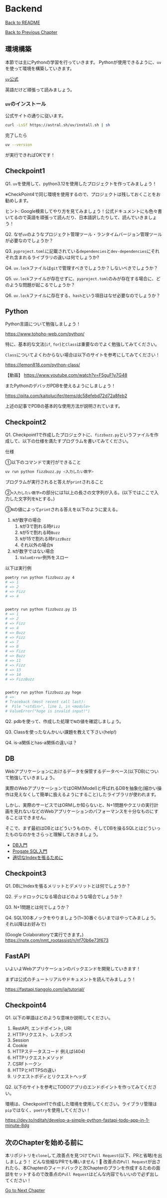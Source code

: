 # Backend

[Back to README](/README.md)

[Back to Previous Chapter](/Chap1.md)

## 環境構築

本節では主にPythonの学習を行っていきます。
Pythonが使用できるように、`uv`を使って環境を構築していきます。

[`uv`公式](https://docs.astral.sh/uv/)

英語だけど頑張って読みましょう。

### `uv`のインストール

公式サイトの通りに従います。

```bash
curl -LsSf https://astral.sh/uv/install.sh | sh
```

完了したら

```bash
uv --version
```

が実行できればOKです！

## Checkpoint1

Q1. `uv`を使用して、python3.12を使用したプロジェクトを作ってみましょう！

※CheckPoint4で同じ環境を使用するので、プロジェクトは残しておくことをお勧めします。

ヒント: Google検索してやり方を見てみましょう！公式ドキュメントにも色々書いてるので英語を頑張って読んだり、日本語訳したりして、読んでいきましょう！

Q2. なぜ`uv`のようなプロジェクト管理ツール・ランタイムバージョン管理ツールが必要なのでしょうか？

Q3. `pyproject.toml`に記載されている`dependencies`と`dev-dependencies`にそれぞれ含まれるライブラリの違いは何でしょうか?

Q4. `uv.lock`ファイルは`git`で管理すべきでしょうか？しないべきでしょうか？

Q5. `uv.lock`ファイルが存在せずに、`pyproject.toml`のみが存在する場合に、どのような問題が起こるでしょうか？

Q6. `uv.lock`ファイルに存在する、`hash`という項目はなぜ必要なのでしょうか？

## Python

Python言語について勉強しましょう！

<https://www.tohoho-web.com/python/>

特に、基本的な文法(`if`, `for`)と`Class`は重要なのでよく勉強してみてください。

`Class`についてよくわからない場合は以下のサイトを参考にしてみてください！

<https://lemon818.com/python-class/>

【動画】
<https://www.youtube.com/watch?v=F5guF1y7G48>

またPythonのデバッガPDBを使えるようにしましょう！

<https://qiita.com/kaitolucifer/items/dc58efebd72d72a8feb2>

上述の記事でPDBの基本的な使用方法が説明されています。

## Checkpoint2

Q1. Checkpoint1で作成したプロジェクトに、`fizzbuzz.py`というファイルを作成して、以下の仕様を満たすプログラムを書いてみてください。

仕様

①以下のコマンドで実行ができること

```bash
uv run python fizzbuzz.py <入力したい数字>
```

プログラムが実行されると答えが`print`されること

②`<入力したい数字>`の部分には1以上の長さの文字列が入る。(以下ではここで入力した文字列を`N`とする。)

③`N`の値によって`print`される答えを以下のように変える。

1. `N`が数字の場合
    1. `N`が3で割れる時`Fizz`
    2. `N`が5で割れる時`Buzz`
    3. `N`が15で割れる時`FizzBuzz`
    4. それ以外の場合`N`
2. `N`が数字ではない場合
    1. `ValueError`例外をスロー

以下は実行例

```bash
poetry run python fizzbuzz.py 4
# => 1
# => 2
# => Fizz
# => 4


poetry run python fizzbuzz.py 15
# => 1
# => 2
# => Fizz
# => 4
# => Buzz
# => Fizz
# => 7
# => 8
# => Fizz
# => Buzz
# => 11
# => Fizz
# => 13
# => 14
# => FizzBuzz


poetry run python fizzbuzz.py hoge
# =>
# Traceback (most recent call last):
#  File "<stdin>", line 1, in <module>
# ValueError("hoge is invalid input!")
```

Q2. pdbを使って、作成した処理で`N`の値を確認しましょう。

Q3. Classを使ったなんかいい課題を教えて下さい(help!)

Q4. is-a関係とhas-a関係の違いは？

## DB

Webアプリケーションにおけるデータを保管するデータベース(以下DB)について勉強していきましょう。

実際のWebアプリケーションではORM(Model)と呼ばれるDBを抽象化(細かい操作は見えなくして簡単に扱えるようにすること)したライブラリが使われます。

しかし、実際のサービスではORMしか知らないと、N+1問題やクエリの実行計画を見れないなどのWebアプリケーションのパフォーマンスを十分なものにすることはできません。

そこで、まず最初はDBとはどういうものか、そしてDBを操るSQLとはどういったものなのかをさらっと理解しておきましょう。

- [DB入門](http://www.isc.meiji.ac.jp/~ri03037/ICTdb1/step01.html)
- [Progate SQL入門](https://prog-8.com/courses/sql)
- [適切なIndexを張るために](https://qiita.com/kodai-saito/items/541e4fe46c2d3edc9634)

## Checkpoint3

Q1. DBにIndexを張るメリットとデメリットとは何でしょうか？

Q2. デッドロックになる場合はどのような場合でしょうか？

Q3. N+1問題とは何でしょうか？

Q4. SQL100本ノックをやりましょう(1~30番ぐらいまではやってみましょう。それ以降はお好みで)

(Google Colaboratoryで実行できます。)
<https://note.com/nmt_rootassist/n/nf70b6e73f673>

## FastAPI

いよいよWebアプリケーションのバックエンドを開発していきます！

まずは公式のチュートリアルやドキュメントを読んでみましょう！

<https://fastapi.tiangolo.com/ja/tutorial/>

## Checkpoint4

Q1. 以下の単語はどのような意味か説明してください。

1. RestAPI, エンドポイント, URI
2. HTTPリクエスト、レスポンス
3. Session
4. Cookie
5. HTTPステータスコード 例えば(404)
6. HTTPリクエストメソッド
7. CSRFトークン
8. HTTPとHTTPSの違い
9. リクエストボディとリクエストヘッダ

Q2. 以下のサイトを参考にTODOアプリのエンドポイントを作ってみてください。

環境は、Checkpoint1で作成した環境を使用してください。ライブラリ管理は`pip`ではなく、`poetry`を使用してください！

<https://dev.to/nditah/develop-a-simple-python-fastapi-todo-app-in-1-minute-8dg>

## 次のChapterを始める前に

本リポジトリを`clone`して,改善点を見つけて`Pull Request`(以下、PRと省略)を出しましょう！
どんな些細なPRでも構いません！:pray:
改善点の`Pull Request`が出されたら、本Chapterのフィードバックと次Chapterのプランを作成するための面談をセットするので改善点の`Pull Request`はどんな内容でもいいので必ず出してください！

[Go to Next Chapter](/Chap3.md)
